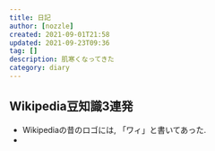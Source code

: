 ```yaml
---
title: 日記
author: [nozzle]
created: 2021-09-01T21:58
updated: 2021-09-23T09:36
tag: []
description: 肌寒くなってきた
category: diary
---
```


## Wikipedia豆知識3連発
* Wikipediaの昔のロゴには, 「ワィ」と書いてあった.  
* 

